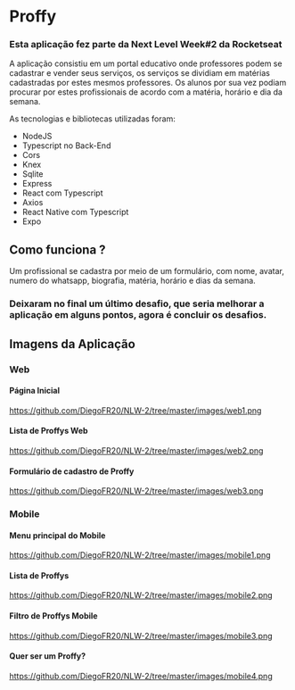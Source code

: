 # Proffy
### Esta aplicação fez parte da Next Level Week#2 da Rocketseat

A aplicação consistiu em um portal educativo onde professores podem se cadastrar e vender seus serviços, os serviços se dividiam em matérias cadastradas por estes mesmos professores. Os alunos por sua vez podiam procurar por estes profissionais de acordo com a matéria, horário e dia da semana.

As tecnologias e bibliotecas utilizadas foram:
- NodeJS
- Typescript no Back-End
- Cors
- Knex
- Sqlite
- Express
- React com Typescript
- Axios
- React Native com Typescript
- Expo

## Como funciona ?

Um profissional se cadastra por meio de um formulário, com nome, avatar, numero do whatsapp, biografia, matéria, horário e dias da semana.


### Deixaram no final um último desafio, que seria melhorar a aplicação em alguns pontos, agora é concluir os desafios.

## Imagens da Aplicação
### Web
#### Página Inicial
https://github.com/DiegoFR20/NLW-2/tree/master/images/web1.png

#### Lista de Proffys Web
https://github.com/DiegoFR20/NLW-2/tree/master/images/web2.png

#### Formulário de cadastro de Proffy
https://github.com/DiegoFR20/NLW-2/tree/master/images/web3.png

### Mobile
#### Menu principal do Mobile
https://github.com/DiegoFR20/NLW-2/tree/master/images/mobile1.png

#### Lista de Proffys
https://github.com/DiegoFR20/NLW-2/tree/master/images/mobile2.png

#### Filtro de Proffys Mobile
https://github.com/DiegoFR20/NLW-2/tree/master/images/mobile3.png

#### Quer ser um Proffy?
https://github.com/DiegoFR20/NLW-2/tree/master/images/mobile4.png

